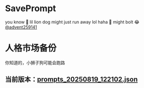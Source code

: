 # SavePrompt
you know 🫠 lil lion dog might just run away lol
haha 🐶 might bolt 😂 [@advent259141](https://github.com/advent259141)

# 人格市场备份
你知道的，小狮子狗可能会跑路

## 当前版本：[prompts_20250819_122102.json](https://github.com/Larch-C/SavePrompt/blob/main/prompts_20250819_122102.json)
